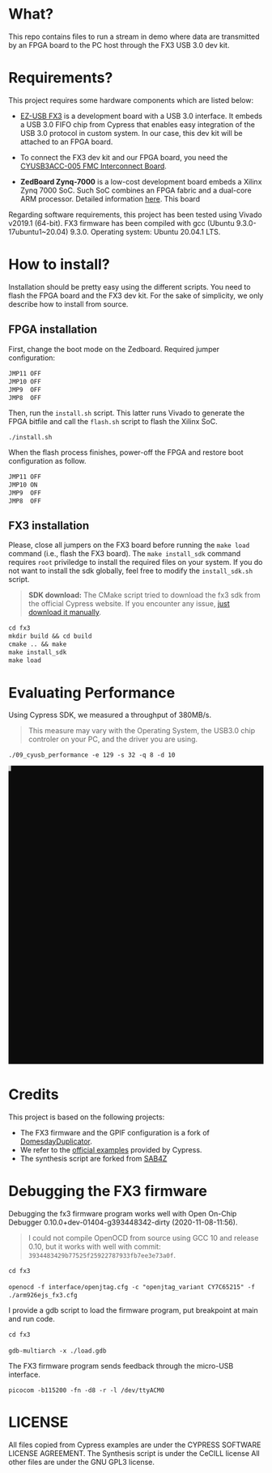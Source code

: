 # What?
This repo contains files to run a stream in demo where data are transmitted by an FPGA board to the PC host through the FX3 USB 3.0 dev kit.

# Requirements?

This project requires some hardware components which are listed below:

- [EZ-USB FX3](https://www.cypress.com/products/ez-usb-fx3-superspeed-usb-30-peripheral-controller) is a development board with a USB 3.0 interface. It embeds a USB 3.0 FIFO chip from Cypress that enables easy integration of the USB 3.0 protocol in custom system.
In our case, this dev kit will be attached to an FPGA board.

- To connect the FX3 dev kit and our FPGA board, you need the [CYUSB3ACC-005 FMC Interconnect Board](https://www.cypress.com/documentation/development-kitsboards/cyusb3acc-005-fmc-interconnect-board-ez-usb-fx3-superspeed).

- **ZedBoard Zynq-7000** is a low-cost development board embeds a Xilinx Zynq 7000 SoC. 
Such SoC combines an FPGA fabric and a dual-core ARM processor. Detailed information [here](https://store.digilentinc.com/zedboard-zynq-7000-arm-fpga-soc-development-board/).
This board 

Regarding software requirements, this project has been tested using Vivado v2019.1 (64-bit).
FX3 firmware has been compiled with gcc (Ubuntu 9.3.0-17ubuntu1~20.04) 9.3.0.
Operating system: Ubuntu 20.04.1 LTS.

# How to install?

Installation should be pretty easy using the different scripts.
You need to flash the FPGA board and the FX3 dev kit.
For the sake of simplicity, we only describe how to install from source.

## FPGA installation
First, change the boot mode on the Zedboard. 
Required jumper configuration:
```
JMP11 OFF
JMP10 OFF
JMP9  OFF
JMP8  OFF
```

Then, run the ```install.sh``` script. This latter runs Vivado to generate the FPGA bitfile and call the ```flash.sh``` script to flash the Xilinx SoC.
```
./install.sh
```

When the flash process finishes, power-off the FPGA and restore boot configuration as follow.
```
JMP11 OFF
JMP10 ON
JMP9  OFF
JMP8  OFF
```

## FX3 installation

Please, close all jumpers on the FX3 board before running the ```make load``` command (i.e., flash the FX3 board).
The ```make install_sdk``` command requires ```root``` priviledge to install the required files on your system. 
If you do not want to install the sdk globally, feel free to modify the ```install_sdk.sh``` script.


> **SDK download:** The CMake script tried to download the fx3 sdk from the official Cypress website. If you encounter any issue, [just download it manually](https://www.cypress.com/file/424271/download).

```
cd fx3
mkdir build && cd build
cmake .. && make 
make install_sdk
make load
```

# Evaluating Performance

Using Cypress SDK, we measured a throughput of 380MB/s.
> This measure may vary with the Operating System, the USB3.0 chip controler on your PC, and the driver you are using.
```
./09_cyusb_performance -e 129 -s 32 -q 8 -d 10
```

![Performance](./doc/perf.svg)

# Credits

This project is based on the following projects:
- The FX3 firmware and the GPIF configuration is a fork of [DomesdayDuplicator](https://github.com/simoninns/DomesdayDuplicator).
- We refer to the [official examples](https://www.cypress.com/documentation/code-examples/usb-superspeed-code-examples) provided by Cypress.
- The synthesis script are forked from [SAB4Z](https://gitlab.telecom-paris.fr/renaud.pacalet/sab4z)

# Debugging the FX3 firmware

Debugging the fx3 firmware program works well with Open On-Chip Debugger 0.10.0+dev-01404-g393448342-dirty (2020-11-08-11:56).
> I could not compile OpenOCD from source using GCC 10 and release 0.10, but it works with well with commit: ```3934483429b77525f25922787933fb7ee3e73a0f```.

```
cd fx3

openocd -f interface/openjtag.cfg -c "openjtag_variant CY7C65215" -f ./arm926ejs_fx3.cfg
```

I provide a gdb script to load the firmware program, put breakpoint at main and run code.

```
cd fx3

gdb-multiarch -x ./load.gdb
```

The FX3 firmware program sends feedback through the micro-USB interface.
```
picocom -b115200 -fn -d8 -r -l /dev/ttyACM0
```

# LICENSE

All files copied from Cypress examples are under the CYPRESS SOFTWARE LICENSE AGREEMENT.
The Synthesis script is under the CeCILL license
All other files are under the GNU GPL3 license.

